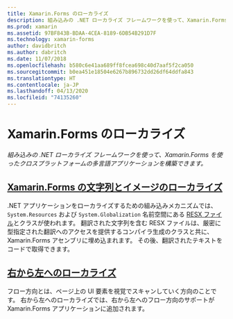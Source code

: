 ```yaml
---
title: Xamarin.Forms のローカライズ
description: 組み込みの .NET ローカライズ フレームワークを使って、Xamarin.Forms を使ったクロスプラットフォームの多言語アプリケーションを構築できます。 テキストと画像をローカライズすることができ、アプリケーションのフロー方向を右から左にすることができます。
ms.prod: xamarin
ms.assetid: 97BF843B-BDAA-4CEA-8189-6DB54B291D7F
ms.technology: xamarin-forms
author: davidbritch
ms.author: dabritch
ms.date: 11/07/2018
ms.openlocfilehash: b580c6e41aa689ff8fcea698c40d7aaf5f2ca050
ms.sourcegitcommit: b0ea451e18504e6267b896732dd26df64ddfa843
ms.translationtype: HT
ms.contentlocale: ja-JP
ms.lasthandoff: 04/13/2020
ms.locfileid: "74135260"
---
```

# <a name="xamarinforms-localization"></a>Xamarin.Forms のローカライズ

_組み込みの .NET ローカライズ フレームワークを使って、Xamarin.Forms を使ったクロスプラットフォームの多言語アプリケーションを構築できます。_

## <a name="xamarinforms-string-and-image-localization"></a>[Xamarin.Forms の文字列とイメージのローカライズ](text.md)

.NET アプリケーションをローカライズするための組み込みメカニズムでは、`System.Resources` および `System.Globalization` 名前空間にある [RESX ファイル](https://docs.microsoft.com/dotnet/framework/resources/creating-resource-files-for-desktop-apps#resources-in-resx-files)とクラスが使われます。 翻訳された文字列を含む RESX ファイルは、厳密に型指定された翻訳へのアクセスを提供するコンパイラ生成のクラスと共に、Xamarin.Forms アセンブリに埋め込まれます。 その後、翻訳されたテキストをコードで取得できます。

## <a name="right-to-left-localization"></a>[右から左へのローカライズ](right-to-left.md)

フロー方向とは、ページ上の UI 要素を視覚でスキャンしていく方向のことです。 右から左へのローカライズでは、右から左へのフロー方向のサポートが Xamarin.Forms アプリケーションに追加されます。
